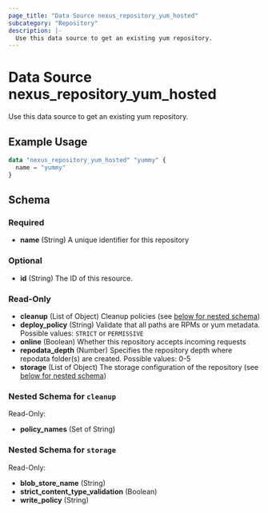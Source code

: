 ```yaml
---
page_title: "Data Source nexus_repository_yum_hosted"
subcategory: "Repository"
description: |-
  Use this data source to get an existing yum repository.
---
```

# Data Source nexus_repository_yum_hosted
Use this data source to get an existing yum repository.
## Example Usage
```terraform
data "nexus_repository_yum_hosted" "yummy" {
  name = "yummy"
}
```
<!-- schema generated by tfplugindocs -->
## Schema

### Required

- **name** (String) A unique identifier for this repository

### Optional

- **id** (String) The ID of this resource.

### Read-Only

- **cleanup** (List of Object) Cleanup policies (see [below for nested schema](#nestedatt--cleanup))
- **deploy_policy** (String) Validate that all paths are RPMs or yum metadata. Possible values: `STRICT` or `PERMISSIVE`
- **online** (Boolean) Whether this repository accepts incoming requests
- **repodata_depth** (Number) Specifies the repository depth where repodata folder(s) are created. Possible values: 0-5
- **storage** (List of Object) The storage configuration of the repository (see [below for nested schema](#nestedatt--storage))

<a id="nestedatt--cleanup"></a>
### Nested Schema for `cleanup`

Read-Only:

- **policy_names** (Set of String)


<a id="nestedatt--storage"></a>
### Nested Schema for `storage`

Read-Only:

- **blob_store_name** (String)
- **strict_content_type_validation** (Boolean)
- **write_policy** (String)

